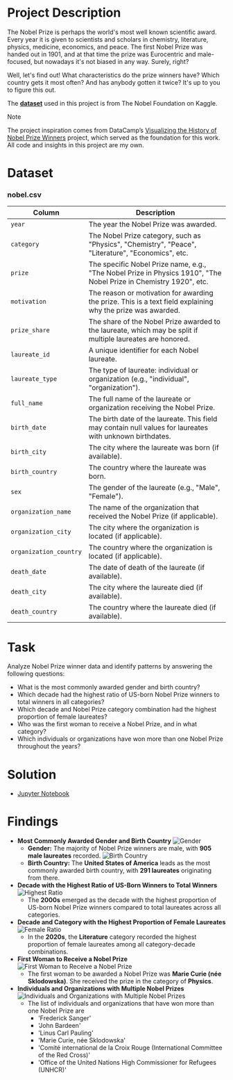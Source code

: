 # Project Description
The Nobel Prize is perhaps the world's most well known scientific award. Every year it is given to scientists and scholars in chemistry, literature, physics, medicine, economics, and peace. The first Nobel Prize was handed out in 1901, and at that time the prize was Eurocentric and male-focused, but nowadays it's not biased in any way. Surely, right?

Well, let's find out! What characteristics do the prize winners have? Which country gets it most often? And has anybody gotten it twice? It's up to you to figure this out.

The [**dataset**](https://www.kaggle.com/nobelfoundation/nobel-laureates) used in this project is from The Nobel Foundation on Kaggle.

> [!NOTE]  
> The project inspiration comes from DataCamp’s [Visualizing the History of Nobel Prize Winners](https://app.datacamp.com/learn/projects/441) project, which served as the foundation for this work.
> All code and insights in this project are my own.

# Dataset
### **nobel.csv**
| Column                  | Description                                                                                              |
|-------------------------|----------------------------------------------------------------------------------------------------------|
| `year`                  | The year the Nobel Prize was awarded.                                                                     |
| `category`              | The Nobel Prize category, such as "Physics", "Chemistry", "Peace", "Literature", "Economics", etc.       |
| `prize`                 | The specific Nobel Prize name, e.g., "The Nobel Prize in Physics 1910", "The Nobel Prize in Chemistry 1920", etc.                 |
| `motivation`            | The reason or motivation for awarding the prize. This is a text field explaining why the prize was awarded.|
| `prize_share`           | The share of the Nobel Prize awarded to the laureate, which may be split if multiple laureates are honored.|
| `laureate_id`           | A unique identifier for each Nobel laureate.                                                             |
| `laureate_type`         | The type of laureate: individual or organization (e.g., "individual", "organization").                    |
| `full_name`             | The full name of the laureate or organization receiving the Nobel Prize.                                  |
| `birth_date`            | The birth date of the laureate. This field may contain null values for laureates with unknown birthdates.  |
| `birth_city`            | The city where the laureate was born (if available).                                                     |
| `birth_country`         | The country where the laureate was born.                                                                  |
| `sex`                   | The gender of the laureate (e.g., "Male", "Female").                                                     |
| `organization_name`     | The name of the organization that received the Nobel Prize (if applicable).                              |
| `organization_city`     | The city where the organization is located (if applicable).                                              |
| `organization_country`  | The country where the organization is located (if applicable).                                           |
| `death_date`            | The date of death of the laureate (if available).                                                        |
| `death_city`            | The city where the laureate died (if available).                                                         |
| `death_country`         | The country where the laureate died (if available).                                                      |

# Task
Analyze Nobel Prize winner data and identify patterns by answering the following questions:
- What is the most commonly awarded gender and birth country?
- Which decade had the highest ratio of US-born Nobel Prize winners to total winners in all categories?
- Which decade and Nobel Prize category combination had the highest proportion of female laureates?
- Who was the first woman to receive a Nobel Prize, and in what category?
- Which individuals or organizations have won more than one Nobel Prize throughout the years?

# Solution
- [Jupyter Notebook](new-version/notebook.ipynb)

# Findings
- **Most Commonly Awarded Gender and Birth Country**
    ![Gender](charts/gender.png)
    - **Gender:** The majority of Nobel Prize winners are male, with **905 male laureates** recorded.
    ![Birth Country](charts/birth_country.png)
    - **Birth Country:** The **United States of America** leads as the most commonly awarded birth country, with **291 laureates** originating from there.
- **Decade with the Highest Ratio of US-Born Winners to Total Winners**
    ![Highest Ratio](charts/highest_ratio.png)
    - The **2000s** emerged as the decade with the highest proportion of US-born Nobel Prize winners compared to total laureates across all categories.
- **Decade and Category with the Highest Proportion of Female Laureates**
    ![Female Ratio](charts/female_ratio.png)
    - In the **2020s**, the **Literature** category recorded the highest proportion of female laureates among all category-decade combinations.
- **First Woman to Receive a Nobel Prize**
    ![First Woman to Receive a Nobel Prize](charts/first_female_laureates.png)
    - The first woman to be awarded a Nobel Prize was **Marie Curie (née Sklodowska)**. She received the prize in the category of **Physics**.
- **Individuals and Organizations with Multiple Nobel Prizes**
    ![Individuals and Organizations with Multiple Nobel Prizes](charts/repeat_winners.png)
    - The list of individuals and organizations that have won more than one Nobel Prize are
        - 'Frederick Sanger'
        - 'John Bardeen'
        - 'Linus Carl Pauling'
        - 'Marie Curie, née Sklodowska'
        - 'Comité international de la Croix Rouge (International Committee of the Red Cross)'
        - 'Office of the United Nations High Commissioner for Refugees (UNHCR)'